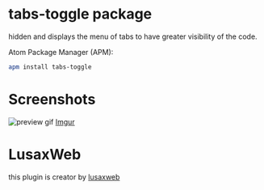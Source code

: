 # tabs-toggle package

hidden and displays the menu of tabs to have greater visibility of the code.

Atom Package Manager (APM):
```bash
apm install tabs-toggle
```
# Screenshots
![preview gif](http://i.imgur.com/zdzpBnd.gif)
[Imgur](https://i.imgur.com/1NMemL7.gifv)
# LusaxWeb

this plugin is creator by [lusaxweb](http://www.lusaxweb.com.ve/)
